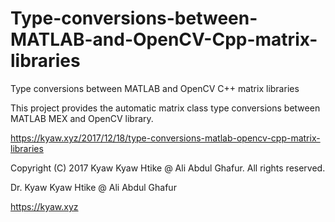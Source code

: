# Type-conversions-between-MATLAB-and-OpenCV-Cpp-matrix-libraries
Type conversions between MATLAB and OpenCV C++ matrix libraries

This project provides the automatic matrix class type conversions between MATLAB MEX and OpenCV library.

https://kyaw.xyz/2017/12/18/type-conversions-matlab-opencv-cpp-matrix-libraries

Copyright (C) 2017 Kyaw Kyaw Htike @ Ali Abdul Ghafur. All rights reserved.



Dr. Kyaw Kyaw Htike @ Ali Abdul Ghafur



https://kyaw.xyz
